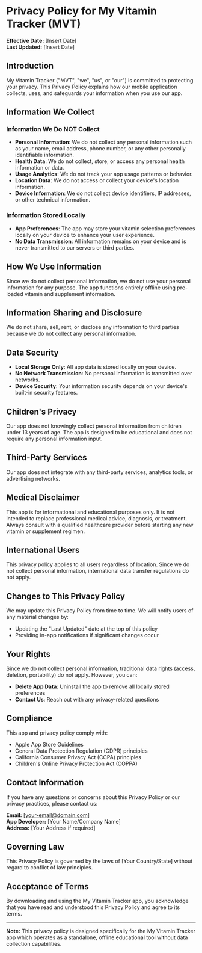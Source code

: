 # Privacy Policy for My Vitamin Tracker (MVT)

**Effective Date:** [Insert Date]  
**Last Updated:** [Insert Date]

## Introduction

My Vitamin Tracker ("MVT", "we", "us", or "our") is committed to protecting your privacy. This Privacy Policy explains how our mobile application collects, uses, and safeguards your information when you use our app.

## Information We Collect

### Information We Do NOT Collect
- **Personal Information**: We do not collect any personal information such as your name, email address, phone number, or any other personally identifiable information.
- **Health Data**: We do not collect, store, or access any personal health information or data.
- **Usage Analytics**: We do not track your app usage patterns or behavior.
- **Location Data**: We do not access or collect your device's location information.
- **Device Information**: We do not collect device identifiers, IP addresses, or other technical information.

### Information Stored Locally
- **App Preferences**: The app may store your vitamin selection preferences locally on your device to enhance your user experience.
- **No Data Transmission**: All information remains on your device and is never transmitted to our servers or third parties.

## How We Use Information

Since we do not collect personal information, we do not use your personal information for any purpose. The app functions entirely offline using pre-loaded vitamin and supplement information.

## Information Sharing and Disclosure

We do not share, sell, rent, or disclose any information to third parties because we do not collect any personal information.

## Data Security

- **Local Storage Only**: All app data is stored locally on your device.
- **No Network Transmission**: No personal information is transmitted over networks.
- **Device Security**: Your information security depends on your device's built-in security features.

## Children's Privacy

Our app does not knowingly collect personal information from children under 13 years of age. The app is designed to be educational and does not require any personal information input.

## Third-Party Services

Our app does not integrate with any third-party services, analytics tools, or advertising networks.

## Medical Disclaimer

This app is for informational and educational purposes only. It is not intended to replace professional medical advice, diagnosis, or treatment. Always consult with a qualified healthcare provider before starting any new vitamin or supplement regimen.

## International Users

This privacy policy applies to all users regardless of location. Since we do not collect personal information, international data transfer regulations do not apply.

## Changes to This Privacy Policy

We may update this Privacy Policy from time to time. We will notify users of any material changes by:
- Updating the "Last Updated" date at the top of this policy
- Providing in-app notifications if significant changes occur

## Your Rights

Since we do not collect personal information, traditional data rights (access, deletion, portability) do not apply. However, you can:
- **Delete App Data**: Uninstall the app to remove all locally stored preferences
- **Contact Us**: Reach out with any privacy-related questions

## Compliance

This app and privacy policy comply with:
- Apple App Store Guidelines
- General Data Protection Regulation (GDPR) principles
- California Consumer Privacy Act (CCPA) principles
- Children's Online Privacy Protection Act (COPPA)

## Contact Information

If you have any questions or concerns about this Privacy Policy or our privacy practices, please contact us:

**Email:** [your-email@domain.com]  
**App Developer:** [Your Name/Company Name]  
**Address:** [Your Address if required]

## Governing Law

This Privacy Policy is governed by the laws of [Your Country/State] without regard to conflict of law principles.

## Acceptance of Terms

By downloading and using the My Vitamin Tracker app, you acknowledge that you have read and understood this Privacy Policy and agree to its terms.

---

**Note:** This privacy policy is designed specifically for the My Vitamin Tracker app which operates as a standalone, offline educational tool without data collection capabilities. 